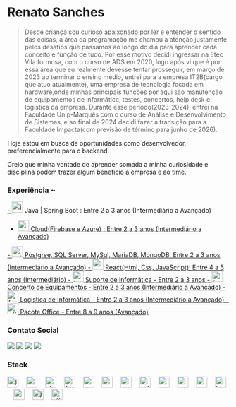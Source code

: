
<div align="left"> 
  <span style="font-weight: bolder; font-color:blue">
  
  # Renato Sanches 
  </span>
</div>

  <blockquote> <p align="left"> Desde criança sou curioso apaixonado por ler e entender o sentido das coisas, a área da programação me chamou a atenção justamente pelos desafios que passamos ao longo do dia para aprender cada conceito e função de tudo. Por esse motivo decidi ingressar na Etec Vila formosa, com o curso de ADS em 2020, logo após vi que é por essa área que eu realmente devesse tentar prosseguir, em março de 2023 ao terminar o ensino médio, entrei para a empresa IT2B(cargo que atuo atualmente), uma empresa de tecnologia focada em hardware,onde minhas principais funções por aqui são manutenção de equipamentos de informática, testes, concertos, help desk e logística da empresa. Durante esse período(2023-2024), entrei na Faculdade Unip-Marquês com o curso de Análise e Desenvolvimento de Sistemas, e ao final de 2024 decidi fazer a transição para a Faculdade Impacta(com previsão de término para junho de 2026). </p> </blockquote>
  <p align="left"> Hoje estou em busca de oportunidades como desenvolvedor, preferencialmente para o backend. </p>
  <p align="left"> Creio que minha vontade de aprender somada a minha curiosidade e disciplina podem trazer algum beneficio a empresa e ao time. </p>
  
<h3 align="left">Experiência ~</h3>
<a href="https://pt.wikipedia.org/wiki/Java_(plataforma_de_software)">
- <img src="https://cdn.jsdelivr.net/gh/devicons/devicon/icons/java/java-original.svg" height="25" alt="java logo"/></a> Java | Spring Boot : Entre 2 a 3 anos (Intermediário a Avançado)


  
- <a href="https://firebase.google.com/docs/database?hl=pt-br"> <img src="https://img.icons8.com/officel/80/cloud.png" height="25"  alt="cloud" alt="cloud logo"/> Cloud(Firebase e Azure) : Entre 2 a 3 anos (Intermediário a Avançado)
</a>

<a href="https://pt.wikipedia.org/wiki/Banco_de_dados">
- <img src="https://img.icons8.com/external-soft-fill-juicy-fish/60/external-sql-coding-and-development-soft-fill-soft-fill-juicy-fish.png" height="25"  alt="sql" alt="sql logo"/> Postgree, SQL Server, MySql, MariaDB, MongoDB: Entre 2 a 3 anos (Intermediário a Avançado)
</a>

<a href="https://pt.wikipedia.org/wiki/React_(JavaScript)">
- <img src="https://cdn.jsdelivr.net/gh/devicons/devicon@latest/icons/react/react-original.svg" height="25" alt="react logo"/> React(Html, Css, JavaScript): Entre 4 a 5 anos (Intermediário)
</a>

<a href="https://www.linkedin.com/in/renato-sanches-07198b219/details">
-  <img src="https://img.icons8.com/ios-filled/50/ffffff/maintenance.png" height="25" alt="ferramenta logo"/> Suporte de informática - Entre 2 a 3 anos
</a>

<a href="https://www.linkedin.com/in/renato-sanches-07198b219/details">
- <img src="https://img.icons8.com/ios-filled/50/ffffff/maintenance.png"  height="25" alt="ferramenta logo" /> Concerto de Equipamentos - Entre 2 a 3 anos (Intermediário a Avançado)
</a>

<a href="https://www.linkedin.com/in/renato-sanches-07198b219/details">
- <img src="https://img.icons8.com/ios-filled/50/ffffff/maintenance.png" height="25" alt="ferramenta logo" /> Logística de Informática - Entre 2 a 3 anos (Intermediário a Avançado)
</a>

<a href="https://pt.wikipedia.org/wiki/Microsoft_Office">
- <img src="https://img.icons8.com/fluency/48/microsoft-office-2019.png" height="25" alt="office logo"/> Pacote Office - Entre 8 a 9 anos (Avançado)
</a>


<h3 align="left"> Contato Social </h3>
<div>
  <a href = "mailto:renato.sanches2004@gmail.com"><img src="https://img.shields.io/badge/-Gmail-%23333?style=for-the-badge&logo=gmail&logoColor=white" target="_blank"></a>
<a href = "https://www.linkedin.com/in/renato-sanches-07198b219/">   <img src=https://img.shields.io/badge/-LinkedIn-%230077B5?style=for-the-badge&logo=linkedin&logoColor=white target="_blank"></a>
  <a href = "https://youtube.com/@rssanches"> <img src=https://img.shields.io/badge/YouTube-FF0000?style=for-the-badge&logo=youtube&logoColor=white target="_blank"></a>
  <a href = "https://youtube.com/@rssanches"> <img src=https://img.shields.io/youtube/channel/subscribers/UCp5dK9V9VJvjnMBKotS9H2g target="_blank"></a>
</div>

<h3 align="left"> Stack </h3>
<div align="left">
  <img src="https://cdn.jsdelivr.net/gh/devicons/devicon/icons/java/java-original.svg" height="25" alt="java logo"  />
  <img width="10" />
  <img src="https://cdn.jsdelivr.net/gh/devicons/devicon/icons/spring/spring-original.svg" height="25" alt="spring logo"  />
  <img width="10" />
  <img src="https://img.icons8.com/officel/80/cloud.png" height="25"  alt="cloud" alt="cloud logo"/>
  <img width="10" />
  <img src="https://cdn.jsdelivr.net/gh/devicons/devicon@latest/icons/firebase/firebase-original.svg" height="25" alt="firebase logo"  />
  <img width="10" />
  <img src="https://cdn.jsdelivr.net/gh/devicons/devicon@latest/icons/azure/azure-original.svg" height="25" alt="azure logo"  />
  <img width="10" />        
  <img src="https://cdn.jsdelivr.net/gh/devicons/devicon/icons/postgresql/postgresql-original.svg" height="25" alt="postgresql logo"  />
  <img width="10" />
  <img src="https://cdn.jsdelivr.net/gh/devicons/devicon/icons/mysql/mysql-original.svg" height="25" alt="mysql logo"  />
  <img width="10" />
  <img src="https://cdn.jsdelivr.net/gh/devicons/devicon@latest/icons/microsoftsqlserver/microsoftsqlserver-original-wordmark.svg" height="25" alt="sqlServer logo" />
  <img width="10" />
  <img src="https://cdn.jsdelivr.net/gh/devicons/devicon@latest/icons/mariadb/mariadb-original-wordmark.svg" height="25" alt="mariaDb logo" />
  <img width="10" />
  <img src="https://cdn.jsdelivr.net/gh/devicons/devicon@latest/icons/mongodb/mongodb-original-wordmark.svg" height="25" alt="mongoDb logo" />
  <img width="10" />
  <img src="https://cdn.jsdelivr.net/gh/devicons/devicon@latest/icons/react/react-original.svg" height="25" alt="react logo" />
  <img width="10" />        
  <img src="https://cdn.jsdelivr.net/gh/devicons/devicon/icons/html5/html5-original.svg" height="25" alt="html5 logo"  />
  <img width="10" />
  <img src="https://cdn.jsdelivr.net/gh/devicons/devicon/icons/css3/css3-original.svg" height="25" alt="css3 logo"  />
  <img width="10" />
  <img src="https://cdn.jsdelivr.net/gh/devicons/devicon/icons/javascript/javascript-plain.svg" height="25" alt="javascript logo"  />
  <img width="10" />
  <img src="https://img.icons8.com/fluency/48/microsoft-office-2019.png" height="25" alt="office logo" />
  <img width="10" />
</div>
